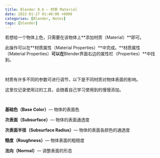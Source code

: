 ```yaml
---
title: Blender 0.6 — 材质 Material
date: 2022-01-27 01:40:00 +0800
categories: [Blender, Notes]
tags: [blender]
---
```


若想给一个物体上色，只需要在该物体上**添加材质（Material）**即可。

此操作可以在**材质属性（Material Properties）**中完成。**材质属性（Material Properties）**可以在**Blender界面右边的属性栏（Properties）**中找到。

<br>

材质有许多不同的参数可进行调节，以下是不同材质对物体表面的影响。

这里仅记录使用过的工具，会随着自己学习使用到的慢慢添加。

<br>

**基础色（Base Color）**— 物体的表面色

**次表面（Subsurface）**— 物体的表面通透度

**次表面半径（Subsurface Radius）**— 物体的表面各颜色的通透度

**糙度（Roughness）**— 物体表面的粗糙度

**法向（Normal）**— 调整表面的形态